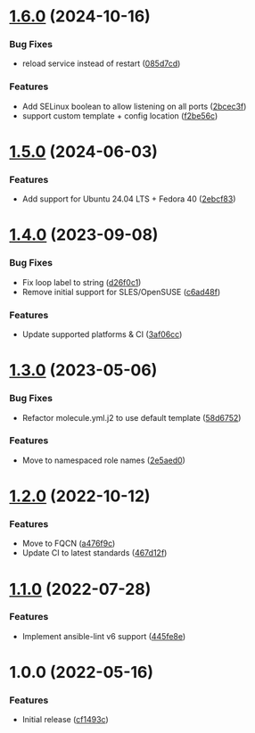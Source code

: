 # [1.6.0](https://github.com/de-it-krachten/ansible-role-haproxy/compare/v1.5.0...v1.6.0) (2024-10-16)


### Bug Fixes

* reload service instead of restart ([085d7cd](https://github.com/de-it-krachten/ansible-role-haproxy/commit/085d7cdd92bc79ab0a84c584767ad2ce20d5cb21))


### Features

* Add SELinux boolean to allow listening on all ports ([2bcec3f](https://github.com/de-it-krachten/ansible-role-haproxy/commit/2bcec3f625224a883c4cbc02ae8c8636395f7229))
* support custom template + config location ([f2be56c](https://github.com/de-it-krachten/ansible-role-haproxy/commit/f2be56cb784c126a381856156adf961faa338748))

# [1.5.0](https://github.com/de-it-krachten/ansible-role-haproxy/compare/v1.4.0...v1.5.0) (2024-06-03)


### Features

* Add support for Ubuntu 24.04 LTS + Fedora 40 ([2ebcf83](https://github.com/de-it-krachten/ansible-role-haproxy/commit/2ebcf83b9605ae9ef745426c93e6672279364817))

# [1.4.0](https://github.com/de-it-krachten/ansible-role-haproxy/compare/v1.3.0...v1.4.0) (2023-09-08)


### Bug Fixes

* Fix loop label to string ([d26f0c1](https://github.com/de-it-krachten/ansible-role-haproxy/commit/d26f0c16cbfe2c95e14db6ead051bd0ffe0f5714))
* Remove initial support for SLES/OpenSUSE ([c6ad48f](https://github.com/de-it-krachten/ansible-role-haproxy/commit/c6ad48f885bb51fcea87134a05194649dc8e5632))


### Features

* Update supported platforms & CI ([3af06cc](https://github.com/de-it-krachten/ansible-role-haproxy/commit/3af06cc4c61c352eba2c36f59876255fc38fc8e4))

# [1.3.0](https://github.com/de-it-krachten/ansible-role-haproxy/compare/v1.2.0...v1.3.0) (2023-05-06)


### Bug Fixes

* Refactor molecule.yml.j2 to use default template ([58d6752](https://github.com/de-it-krachten/ansible-role-haproxy/commit/58d67520ee5d016695e12623092b39f097e1bbd6))


### Features

* Move to namespaced role names ([2e5aed0](https://github.com/de-it-krachten/ansible-role-haproxy/commit/2e5aed06900692a40de31e46aebc6546f079b7ac))

# [1.2.0](https://github.com/de-it-krachten/ansible-role-haproxy/compare/v1.1.0...v1.2.0) (2022-10-12)


### Features

* Move to FQCN ([a476f9c](https://github.com/de-it-krachten/ansible-role-haproxy/commit/a476f9cff8fa8c126a7bcfb82ecf211422aacf8b))
* Update CI to latest standards ([467d12f](https://github.com/de-it-krachten/ansible-role-haproxy/commit/467d12f8d6043fb6f486ec2ab8d2550541b10f6d))

# [1.1.0](https://github.com/de-it-krachten/ansible-role-haproxy/compare/v1.0.0...v1.1.0) (2022-07-28)


### Features

* Implement ansible-lint v6 support ([445fe8e](https://github.com/de-it-krachten/ansible-role-haproxy/commit/445fe8eecabdc404ace1a025440b7135f9d548ba))

# 1.0.0 (2022-05-16)


### Features

* Initial release ([cf1493c](https://github.com/de-it-krachten/ansible-role-haproxy/commit/cf1493cea2ebe1200776b6f7dedbce39b50e1cee))
